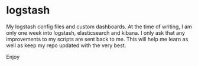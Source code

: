 logstash
========

My logstash config files and custom dashboards.  At the time of writing, I am only one week into logstash, elasticsearch and kibana.  I only ask  that any improvements to my scripts are sent back to me.  This will help me learn as well as keep my repo updated with the very best.

Enjoy
